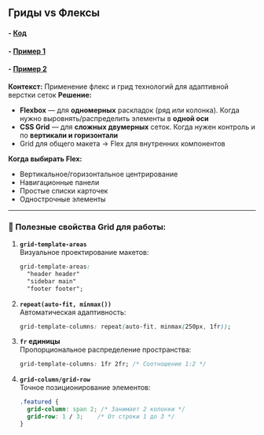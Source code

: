## Гриды vs Флексы

#### - [Код](./style.js)
#### - [Пример 1](https://cdpn.io/pen/debug/OPyRQMw?authentication_hash=yYryLeGRRZbM)
#### - [Пример 2](https://cdpn.io/pen/debug/MYajoVO?authentication_hash=LDMmdWazzvZk)

**Контекст:** Применение флекс и грид технологий для адаптивной верстки сеток
**Решение:** 
- **Flexbox** — для **одномерных** раскладок (ряд *или* колонка). Когда нужно выровнять/распределить элементы в **одной оси**
- **CSS Grid** — для **сложных двумерных** сеток. Когда нужен контроль и по **вертикали и горизонтали**
- Grid для общего макета → Flex для внутренних компонентов
 

**Когда выбирать Flex:**
- Вертикальное/горизонтальное центрирование
- Навигационные панели
- Простые списки карточек
- Однострочные элементы

---


### 💎 Полезные свойства Grid для работы:

1. **`grid-template-areas`**  
   Визуальное проектирование макетов:
   ```css
   grid-template-areas:
     "header header"
     "sidebar main"
     "footer footer";
   ```

2. **`repeat(auto-fit, minmax())`**  
   Автоматическая адаптивность:
   ```css
   grid-template-columns: repeat(auto-fit, minmax(250px, 1fr));
   ```

3. **`fr` единицы**  
   Пропорциональное распределение пространства:
   ```css
   grid-template-columns: 1fr 2fr; /* Соотношение 1:2 */
   ```

4. **`grid-column/grid-row`**  
   Точное позиционирование элементов:
   ```css
   .featured {
     grid-column: span 2; /* Занимает 2 колонки */
     grid-row: 1 / 3;    /* От строки 1 до 3 */
   }
   ```



